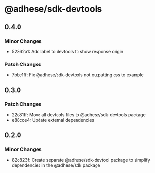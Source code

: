 # @adhese/sdk-devtools

## 0.4.0

### Minor Changes

- 52862a1: Add label to devtools to show response origin

### Patch Changes

- 7bbe1ff: Fix @adhese/sdk-devtools not outputting css to example

## 0.3.0

### Patch Changes

- 22c81ff: Move all devtools files to @adhese/sdk-devtools package
- e88cce4: Update external dependencies

## 0.2.0

### Minor Changes

- 82d823f: Create separate @adhese/sdk-devtool package to simplify dependencies in the @adhese/sdk package
